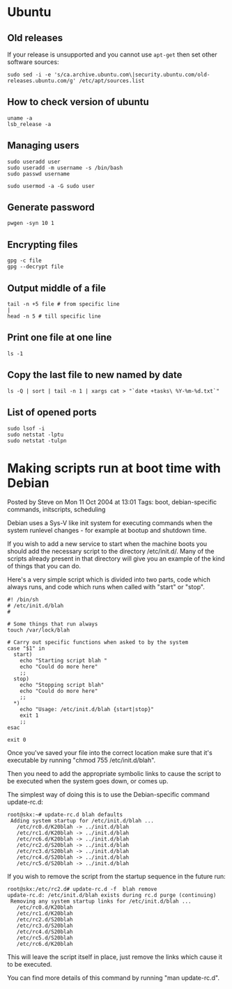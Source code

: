 # Ubuntu

## Old releases

If your release is unsupported and you cannot use `apt-get` then set other
software sources:

    sudo sed -i -e 's/ca.archive.ubuntu.com\|security.ubuntu.com/old-releases.ubuntu.com/g' /etc/apt/sources.list

## How to check version of ubuntu

    uname -a
    lsb_release -a

## Managing users

    sudo useradd user
    sudo useradd -m username -s /bin/bash
    sudo passwd username

    sudo usermod -a -G sudo user

## Generate password

    pwgen -syn 10 1

## Encrypting files

    gpg -c file
    gpg --decrypt file

## Output middle of a file

    tail -n +5 file # from specific line
    |
    head -n 5 # till specific line

## Print one file at one line

    ls -1

## Copy the last file to new named by date

    ls -Q | sort | tail -n 1 | xargs cat > "`date +tasks\ %Y-%m-%d.txt`"

## List of opened ports

    sudo lsof -i
    sudo netstat -lptu
    sudo netstat -tulpn

# Making scripts run at boot time with Debian

Posted by Steve on Mon 11 Oct 2004 at 13:01
Tags: boot, debian-specific commands, initscripts, scheduling

Debian uses a Sys-V like init system for executing commands when the system runlevel changes - for example at bootup and shutdown time.

If you wish to add a new service to start when the machine boots you should add the necessary script to the directory /etc/init.d/. Many of the scripts already present in that directory will give you an example of the kind of things that you can do.

Here's a very simple script which is divided into two parts, code which always runs, and code which runs when called with "start" or "stop".

    #! /bin/sh
    # /etc/init.d/blah
    #

    # Some things that run always
    touch /var/lock/blah

    # Carry out specific functions when asked to by the system
    case "$1" in
      start)
        echo "Starting script blah "
        echo "Could do more here"
        ;;
      stop)
        echo "Stopping script blah"
        echo "Could do more here"
        ;;
      *)
        echo "Usage: /etc/init.d/blah {start|stop}"
        exit 1
        ;;
    esac

    exit 0

Once you've saved your file into the correct location make sure that it's executable by running "chmod 755 /etc/init.d/blah".

Then you need to add the appropriate symbolic links to cause the script to be executed when the system goes down, or comes up.

The simplest way of doing this is to use the Debian-specific command update-rc.d:

    root@skx:~# update-rc.d blah defaults
     Adding system startup for /etc/init.d/blah ...
       /etc/rc0.d/K20blah -> ../init.d/blah
       /etc/rc1.d/K20blah -> ../init.d/blah
       /etc/rc6.d/K20blah -> ../init.d/blah
       /etc/rc2.d/S20blah -> ../init.d/blah
       /etc/rc3.d/S20blah -> ../init.d/blah
       /etc/rc4.d/S20blah -> ../init.d/blah
       /etc/rc5.d/S20blah -> ../init.d/blah

If you wish to remove the script from the startup sequence in the future run:

    root@skx:/etc/rc2.d# update-rc.d -f  blah remove
    update-rc.d: /etc/init.d/blah exists during rc.d purge (continuing)
     Removing any system startup links for /etc/init.d/blah ...
       /etc/rc0.d/K20blah
       /etc/rc1.d/K20blah
       /etc/rc2.d/S20blah
       /etc/rc3.d/S20blah
       /etc/rc4.d/S20blah
       /etc/rc5.d/S20blah
       /etc/rc6.d/K20blah

This will leave the script itself in place, just remove the links which cause it to be executed.

You can find more details of this command by running "man update-rc.d".
